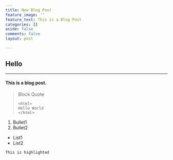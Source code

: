 ```yaml
---
title: New Blog Post
feature_image: ''
feature_text: This is a Blog Post
categories: []
aside: false
comments: false
layout: post

---
```

## Hello

***

#### This is a blog post.

> Block Quote
>
>     <html>
>     Hello World
>     </html>

1. Bullet1
2. Bullet2

* List1
* List2

`This is highlighted`